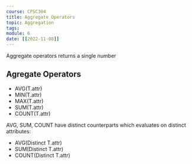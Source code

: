 ```yaml
---
course: CPSC304
title: Aggregate Operators
topic: Aggregation
tags:
module: 6
date: [[2022-11-08]]
---
```


Aggregate operators returns a single number

## Agregate Operators
- AVG(T.attr)
- MIN(T.attr)
- MAX(T.attr)
- SUM(T.attr)
- COUNT(T.attr)

AVG, SUM, COUNT have distinct counterparts which evaluates on distinct attributes:
- AVG(Distinct T.attr)
- SUM(Distinct T.attr)
- COUNT(Distinct T.attr)